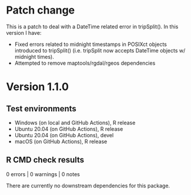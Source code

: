 # Patch change
This is a patch to deal with a DateTime related error in tripSplit(). In this version I have:

* Fixed errors related to midnight timestamps in POSIXct objects introduced to tripSplit() (i.e. tripSplit now accepts DateTime objects w/ midnight times).
* Attempted to remove maptools/rgdal/rgeos dependencies

# Version 1.1.0

## Test environments
* Windows (on local and GitHub Actions), R release
* Ubuntu 20.04 (on GitHub Actions), R release
* Ubuntu 20.04 (on GitHub Actions), devel
* macOS (on GitHub Actions), R release

## R CMD check results

0 errors | 0 warnings | 0 notes

There are currently no downstream dependencies for this package.